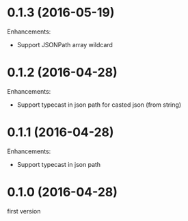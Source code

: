 # 0.1.3 (2016-05-19)

Enhancements:

* Support JSONPath array wildcard

# 0.1.2 (2016-04-28)

Enhancements:

* Support typecast in json path for casted json (from string)

# 0.1.1 (2016-04-28)

Enhancements:

* Support typecast in json path

# 0.1.0 (2016-04-28)

first version

